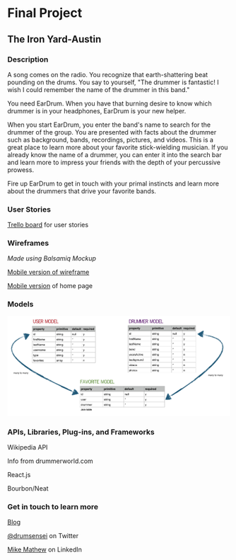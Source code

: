 # Final Project
## The Iron Yard-Austin

### Description

A song comes on the radio. You recognize that earth-shattering beat pounding on the drums. You say to yourself, "The drummer is fantastic! I wish I could remember the name of the drummer in this band."

You need EarDrum. When you have that burning desire to know which drummer is in your headphones, EarDrum is your new helper.

When you start EarDrum, you enter the band's name to search for the drummer of the group. You are presented with facts about the drummer such as background, bands, recordings, pictures, and videos. This is a great place to learn more about your favorite stick-wielding musician. If you already know the name of a drummer, you can enter it into the search bar and learn more to impress your friends with the depth of your percussive prowess.

Fire up EarDrum to get in touch with your primal instincts and learn more about the drummers that drive your favorite bands.

### User Stories

<a href="https://trello.com/b/55gmtuWb/final-project-the-iron-yard">Trello board</a> for user stories

### Wireframes

_Made using Balsamiq Mockup_

[Mobile version of wireframe](images/wireframe-mobile)

[Mobile version](https://drumsensei.mybalsamiq.com/mockups/3699903.png?key=9497d7eb670d0a59148b3437d91a4b5e1d70e561) of home page

### Models

<img src="images/eardrum-data-models.png">

### APIs, Libraries, Plug-ins, and Frameworks

Wikipedia API

Info from drummerworld.com

React.js

Bourbon/Neat

### Get in touch to learn more

<a href="http://www.drumsensei.com">Blog</a>

<a href="https://twitter.com/drumsensei">@drumsensei</a> on Twitter

<a href="https://www.linkedin.com/in/m2mathew">Mike Mathew</a> on LinkedIn
